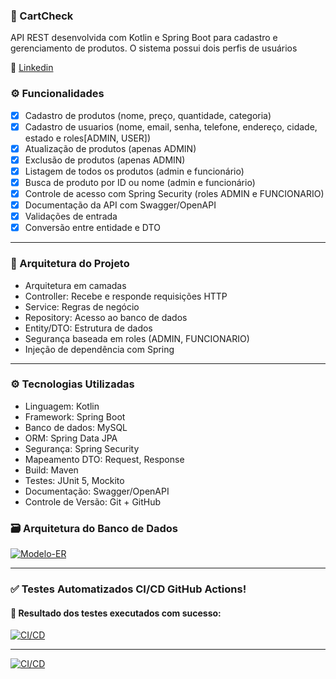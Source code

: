 ###  📝 CartCheck

API REST desenvolvida com Kotlin e Spring Boot para cadastro e gerenciamento de produtos. O sistema possui dois perfis de usuários

:large_blue_circle: [Linkedin](https://www.linkedin.com/in/gabriel-cabral-878482262/)

### ⚙️ Funcionalidades

- [x] Cadastro de produtos (nome, preço, quantidade, categoria)
- [x] Cadastro de usuarios (nome, email, senha, telefone, endereço, cidade, estado e roles[ADMIN, USER])
- [x] Atualização de produtos (apenas ADMIN)
- [x] Exclusão de produtos (apenas ADMIN)
- [X] Listagem de todos os produtos (admin e funcionário)
- [X] Busca de produto por ID ou nome (admin e funcionário)
- [X] Controle de acesso com Spring Security (roles ADMIN e FUNCIONARIO)
- [X] Documentação da API com Swagger/OpenAPI
- [X] Validações de entrada
- [X] Conversão entre entidade e DTO
---
### 🧱 Arquitetura do Projeto
- Arquitetura em camadas
- Controller: Recebe e responde requisições HTTP
- Service: Regras de negócio
- Repository: Acesso ao banco de dados
- Entity/DTO: Estrutura de dados
- Segurança baseada em roles (ADMIN, FUNCIONARIO)
- Injeção de dependência com Spring
---
### ⚙️ Tecnologias Utilizadas
- Linguagem: Kotlin
- Framework: Spring Boot
- Banco de dados: MySQL
- ORM: Spring Data JPA
- Segurança: Spring Security
- Mapeamento DTO: Request, Response
- Build: Maven
- Testes: JUnit 5, Mockito
- Documentação: Swagger/OpenAPI
- Controle de Versão: Git + GitHub

### 🗃️ Arquitetura do Banco de Dados
[<img alt="Modelo-ER" src="https://lh3.googleusercontent.com/pw/AP1GczOJ0Yh48RvyFyPTkmmgRv3qPRlQAL6WNPotdmBe8lxCQTjVjFhXnQ2jthnu80_pycT1rPeYt4E3MHWMCXkn5wYLrU3pGGqLYJc9GEmgB2ca5M9sp-XNXPwpKQWinqCvOJADCGdVz6NFOlqW7xBPJUYf=w945-h945-s-no-gm?authuser=0"/>](SpringBoot)

---
### ✅ Testes Automatizados CI/CD GitHub Actions!

#### 📸 Resultado dos testes executados com sucesso:

[<img alt="CI/CD" src="https://lh3.googleusercontent.com/pw/AP1GczMORg7MKo7RpwcEbcB9r1RVHYAn8Vg53yFC63LSS9TWL1R86eMlUrem9S1CQgTPXWb-2nIBB2zKn-wtW_U52Zk5b6QHly2S_9-h4x8uN00Qb3bcobSwY1H4E0eGzrUY5ZQ2_wmPRu5cgh_Eiq4mMVRV=w1824-h945-s-no-gm?authuser=0"/>](SpringBoot)


---
[<img alt="CI/CD" src="https://lh3.googleusercontent.com/pw/AP1GczPpKiI8ERd22Dbusaz0H0qtGmAmPbhJ4a6WI-0pvZg-JZrBUztDkngp2f1L8x7PFlV7bY1gu6TBE1FVsEfzg0Bl8xj17Ht7QhxM-efqiesWRPzZ436lLY8-uZBWn0Pj5sL0wZ7tKxYew2ARHWqC7hAj=w1821-h945-s-no-gm?authuser=0"/>](SpringBoot)
